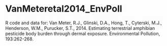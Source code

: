 # VanMeteretal2014_EnvPoll
R code and data for: Van Meter, R.J., Glinski, D.A., Hong, T., Cyterski, M.J., Henderson, W.M., Purucker, S.T., 2014. Estimating terrestrial amphibian pesticide body burden through dermal exposure. Environmental Pollution, 193:262-268.
